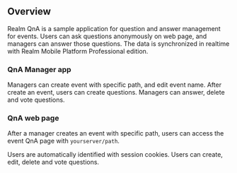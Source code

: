 ## Overview

Realm QnA is a sample application for question and answer management for events. Users can ask questions anonymously on web page, and managers can answer those questions. The data is synchronized in realtime with Realm Mobile Platform Professional edition.

### QnA Manager app

Managers can create event with specific path, and edit event name. After create an event, users can create questions. Managers can answer, delete and vote questions.

### QnA web page

After a manager creates an event with specific path, users can access the event QnA page with `yourserver/path`.

Users are automatically identified with session cookies. Users can create, edit, delete and vote questions.